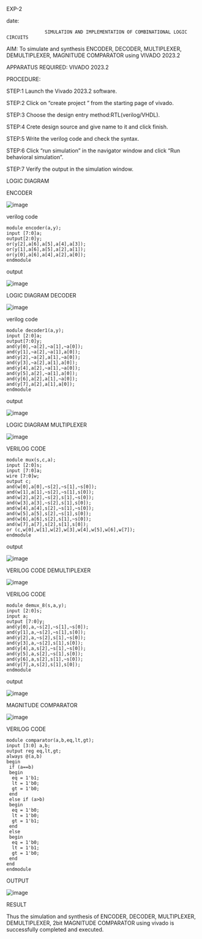 EXP-2

date:

                  SIMULATION AND IMPLEMENTATION OF COMBINATIONAL LOGIC CIRCUITS

AIM:
 To simulate and synthesis ENCODER, DECODER, MULTIPLEXER, DEMULTIPLEXER, MAGNITUDE COMPARATOR using VIVADO 2023.2

APPARATUS REQUIRED: VIVADO 2023.2

PROCEDURE:

STEP:1 Launch the Vivado 2023.2 software.

STEP:2 Click on “create project ” from the starting page of vivado.

STEP:3 Choose the design entry method:RTL(verilog/VHDL).

STEP:4 Crete design source and give name to it and click finish.

STEP:5 Write the verilog code and check the syntax.

STEP:6 Click “run simulation” in the navigator window and click “Run behavioral simulation”.

STEP:7 Verify the output in the simulation window.

LOGIC DIAGRAM

ENCODER

![image](https://github.com/kristipatishivani/VLSI-LAB-EXP-2/assets/161432255/efe2b90d-7a2e-48b0-9dea-021660cbb2e0)

verilog code
```
module encoder(a,y);
input [7:0]a;
output[2:0]y;
or(y[2],a[6],a[5],a[4],a[3]);
or(y[1],a[6],a[5],a[2],a[1]);
or(y[0],a[6],a[4],a[2],a[0]);
endmodule
```
output

![image](https://github.com/kristipatishivani/VLSI-LAB-EXP-2/assets/161432255/0a7dae4d-195d-4478-ab95-7fa72bff1cb0)

LOGIC DIAGRAM DECODER

![image](https://github.com/kristipatishivani/VLSI-LAB-EXP-2/assets/161432255/379dfab4-6571-4e74-b3f0-7fad4010dcb4)

verilog code
```
module decoder1(a,y);
input [2:0]a;
output[7:0]y;
and(y[0],~a[2],~a[1],~a[0]);
and(y[1],~a[2],~a[1],a[0]);
and(y[2],~a[2],a[1],~a[0]);
and(y[3],~a[2],a[1],a[0]);
and(y[4],a[2],~a[1],~a[0]);
and(y[5],a[2],~a[1],a[0]);
and(y[6],a[2],a[1],~a[0]);
and(y[7],a[2],a[1],a[0]);
endmodule
```
output

![image](https://github.com/kristipatishivani/VLSI-LAB-EXP-2/assets/161432255/21cc150c-9fc2-4b5a-b779-b3a6b1e57e98)

LOGIC DIAGRAM MULTIPLEXER

![image](https://github.com/kristipatishivani/VLSI-LAB-EXP-2/assets/161432255/cd7ef931-2f82-44dc-8110-321214476a4f)

VERILOG CODE
```
module mux(s,c,a);
input [2:0]s;
input [7:0]a;
wire [7:0]w;
output c;
and(w[0],a[0],~s[2],~s[1],~s[0]);
and(w[1],a[1],~s[2],~s[1],s[0]);
and(w[2],a[2],~s[2],s[1],~s[0]);
and(w[3],a[3],~s[2],s[1],s[0]);
and(w[4],a[4],s[2],~s[1],~s[0]);
and(w[5],a[5],s[2],~s[1],s[0]);
and(w[6],a[6],s[2],s[1],~s[0]);
and(w[7],a[7],s[2],s[1],s[0]);
or (c,w[0],w[1],w[2],w[3],w[4],w[5],w[6],w[7]);
endmodule
```
output

![image](https://github.com/kristipatishivani/VLSI-LAB-EXP-2/assets/161432255/8dd1c71b-e233-4725-96d7-70477fa1babd)

VERILOG CODE DEMULTIPLEXER

![image](https://github.com/kristipatishivani/VLSI-LAB-EXP-2/assets/161432255/7499dabf-d2bd-48b0-88ec-fd33fc3bf323)

VERILOG CODE
```
module demux_8(s,a,y);
input [2:0]s;
input a;
output [7:0]y;
and(y[0],a,~s[2],~s[1],~s[0]);
and(y[1],a,~s[2],~s[1],s[0]);
and(y[2],a,~s[2],s[1],~s[0]);
and(y[3],a,~s[2],s[1],s[0]);
and(y[4],a,s[2],~s[1],~s[0]);
and(y[5],a,s[2],~s[1],s[0]);
and(y[6],a,s[2],s[1],~s[0]);
and(y[7],a,s[2],s[1],s[0]);
endmodule
```

output

![image](https://github.com/kristipatishivani/VLSI-LAB-EXP-2/assets/161432255/31b3314b-b860-40ff-9334-b0ee03ed5a5f)

MAGNITUDE COMPARATOR

![image](https://github.com/kristipatishivani/VLSI-LAB-EXP-2/assets/161432255/438bf227-3184-4629-9e37-92c0ee354a9b)

VERILOG CODE
```
module comparator(a,b,eq,lt,gt);
input [3:0] a,b;
output reg eq,lt,gt;
always @(a,b)
begin
 if (a==b)
 begin
  eq = 1'b1;
  lt = 1'b0;
  gt = 1'b0;
 end
 else if (a>b)
 begin
  eq = 1'b0;
  lt = 1'b0;
  gt = 1'b1;
 end
 else
 begin
  eq = 1'b0;
  lt = 1'b1;
  gt = 1'b0;
 end
end 
endmodule
```
OUTPUT

![image](https://github.com/kristipatishivani/VLSI-LAB-EXP-2/assets/161432255/08d2e7c6-2608-4faf-8d17-a85311763ce5)

RESULT

Thus the simulation and synthesis of ENCODER, DECODER, MULTIPLEXER, DEMULTIPLEXER, 2bit MAGNITUDE COMPARATOR using vivado is successfully completed and executed.

























